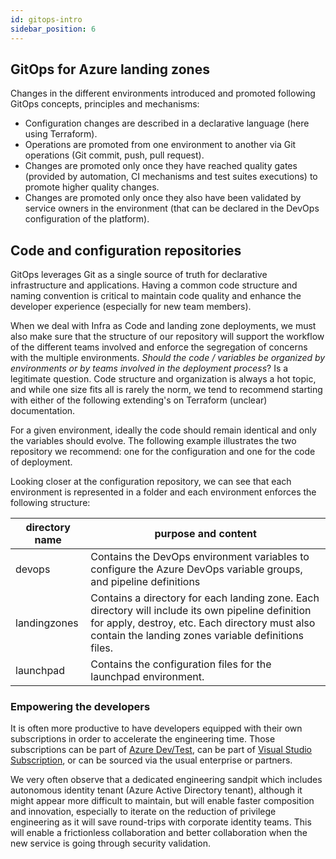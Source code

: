 ```yaml
---
id: gitops-intro
sidebar_position: 6
---
```


## GitOps for Azure landing zones

Changes in the different environments introduced and promoted following GitOps concepts, principles and mechanisms:

- Configuration changes are described in a declarative language (here using Terraform).
- Operations are promoted from one environment to another via Git operations (Git commit, push, pull request).
- Changes are promoted only once they have reached quality gates (provided by automation, CI mechanisms and test suites executions) to promote higher quality changes.
- Changes are promoted only once they also have been validated by service owners in the environment (that can be declared in the DevOps configuration of the platform).

## Code and configuration repositories

GitOps leverages Git as a single source of truth for declarative infrastructure and applications. Having a common code structure and naming convention is critical to maintain code quality and enhance the developer experience (especially for new team members).

When we deal with Infra as Code and landing zone deployments, we must also make sure that the structure of our repository will support the workflow of the different teams involved and enforce the segregation of concerns with the multiple environments. *Should the code / variables be organized by environments or by teams involved in the deployment
process*? Is a legitimate question. Code structure and organization is always a hot topic, and while one size fits all is rarely the norm, we tend to recommend starting with either of the following extending's on Terraform (unclear) documentation.

For a given environment, ideally the code should remain identical and only the variables should evolve. The following example illustrates the two repository we recommend: one for the configuration and one for the code of deployment.

Looking closer at the configuration repository, we can see that each environment is represented in a folder and each environment enforces the following structure:

| **directory name** |  **purpose and content** |
| -------------------| ------------------------|
| devops             | Contains the DevOps environment variables to configure the Azure DevOps variable groups, and pipeline definitions |
| landingzones       | Contains a directory for each landing zone. Each directory will include its own pipeline definition for apply, destroy, etc.   Each directory must also contain the landing zones variable definitions files.
| launchpad          |  Contains the configuration files for the launchpad environment. |

### Empowering the developers

It is often more productive to have developers equipped with their own subscriptions in order to accelerate the engineering time. Those subscriptions can be part of [Azure Dev/Test](https://azure.microsoft.com/pricing/dev-test/), can be part of [Visual Studio Subscription](https://azure.microsoft.com/pricing/member-offers/credit-for-visual-studio-subscribers/), or can be sourced via the usual enterprise or partners.

We very often observe that a dedicated engineering sandpit which includes autonomous identity tenant (Azure Active Directory tenant), although it might appear more difficult to maintain, but will enable faster composition and innovation, especially to iterate on the reduction of privilege engineering as it will save round-trips with corporate identity teams. This will enable a frictionless collaboration and better collaboration when the new service is going through security validation.
